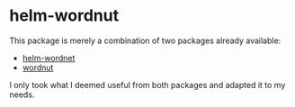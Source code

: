 # helm-wordnut

This package is merely a combination of two packages already available:

- [helm-wordnet](https://github.com/raghavgautam/helm-wordnet)
- [wordnut](https://github.com/gromnitsky/wordnut)

I only took what I deemed useful from both packages and adapted it to my needs.
